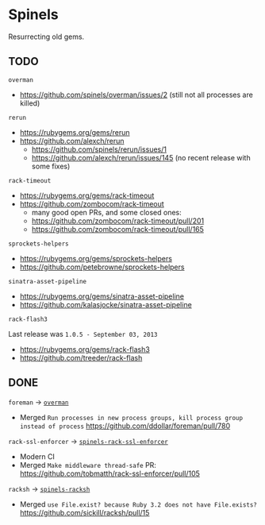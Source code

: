 # Spinels

Resurrecting old gems.

## TODO

`overman`

* https://github.com/spinels/overman/issues/2 (still not all processes are killed)

`rerun`

* https://rubygems.org/gems/rerun
* https://github.com/alexch/rerun
  * https://github.com/spinels/rerun/issues/1
  * https://github.com/alexch/rerun/issues/145 (no recent release with some fixes)

`rack-timeout`

* https://rubygems.org/gems/rack-timeout
* https://github.com/zombocom/rack-timeout
  * many good open PRs, and some closed ones:
  * https://github.com/zombocom/rack-timeout/pull/201
  * https://github.com/zombocom/rack-timeout/pull/165

`sprockets-helpers`

* https://rubygems.org/gems/sprockets-helpers
* https://github.com/petebrowne/sprockets-helpers

`sinatra-asset-pipeline`

* https://rubygems.org/gems/sinatra-asset-pipeline
* https://github.com/kalasjocke/sinatra-asset-pipeline

`rack-flash3`

Last release was `1.0.5 - September 03, 2013`

* https://rubygems.org/gems/rack-flash3
* https://github.com/treeder/rack-flash

## DONE

`foreman` → [`overman`](https://github.com/spinels/overman)

* Merged `Run processes in new process groups, kill process group instead of process` https://github.com/ddollar/foreman/pull/780

`rack-ssl-enforcer` → [`spinels-rack-ssl-enforcer`](https://github.com/spinels/rack-ssl-enforcer)

* Modern CI
* Merged `Make middleware thread-safe` PR: https://github.com/tobmatth/rack-ssl-enforcer/pull/105

`racksh` → [`spinels-racksh`](https://github.com/spinels/racksh)

* Merged `use File.exist? because Ruby 3.2 does not have File.exists?` https://github.com/sickill/racksh/pull/15
